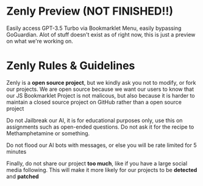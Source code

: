 # Zenly Preview (NOT FINISHED!!)
Easily access GPT-3.5 Turbo via Bookmarklet Menu, easily bypassing GoGuardian. Alot of stuff doesn't exist as of right now, this is just a preview on what we're working on.
# Zenly Rules & Guidelines
Zenly is a **open source project**, but we kindly ask you not to modify, or fork our projects. We are open source because we want our users to know that our JS Bookmarklet Project is not malicous, but also because it is harder to maintain a closed source project on GitHub rather than a open source project </br>

Do not Jailbreak our AI, it is for educational purposes only, use this on assignments such as open-ended questions. Do not ask it for the recipe to Methamphetamine or something. </br>

Do not flood our AI bots with messages, or else you will be rate limited for 5 minutes </br>

Finally, do not share our project **too much**, like if you have a large social media following. This will make it more likely for our projects to be **detected** and **patched** </br>
